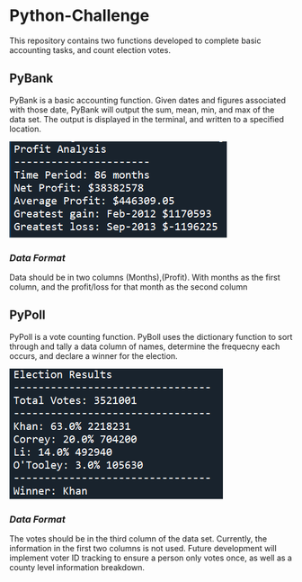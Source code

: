 # **Python-Challenge**

This repository contains two functions developed to complete basic accounting tasks, and count election votes.

## **PyBank**
PyBank is a basic accounting function. Given dates and figures associated with those date, PyBank will output the sum, mean, min, and max of the data set.  The output is displayed in the terminal, and written to a specified location.
 
![PyBank](https://github.com/bakerv/python-challenge/blob/main/PyBank/Images/Sample.PNG)

### *Data Format*
Data should be in two columns (Months),(Profit). With months as the first column, and the profit/loss for that month as the second column

## **PyPoll**
PyPoll is a vote counting function. PyBoll uses the dictionary function to sort through and tally a data column of names, determine the frequecny each occurs, and declare a winner for the election.

![PyPoll](https://github.com/bakerv/python-challenge/blob/main/PyPoll/Images/Sample.PNG)
### *Data Format*
The votes should be in the third column of the data set. Currently, the information in the first two columns is not used. Future development will implement voter ID tracking to ensure a person only votes once, as well as a county level information breakdown.